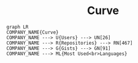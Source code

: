 <h1 align="center">Curve</h1>

```mermaid
graph LR
COMPANY_NAME{Curve}
COMPANY_NAME ---> U{Users} ---> UN[26]
COMPANY_NAME ---> R{Repositories} ---> RN[467]
COMPANY_NAME ---> G{Gists} ---> GN[91]
COMPANY_NAME ---> ML{Most Used<br>Languages}
```
